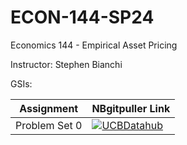 # ECON-144-SP24
Economics 144 - Empirical Asset Pricing

Instructor: Stephen Bianchi

GSIs:

| Assignment  | NBgitpuller Link  |  
|---|---|
| Problem Set 0  | [![UCBDatahub](https://img.shields.io/badge/Launch-UCB%20Datahub-blue.svg)](https://datahub.berkeley.edu/hub/user-redirect/git-pull?repo=https%3A%2F%2Fgithub.com%2Fds-modules%2FECON-140-SP23-SB&urlpath=tree%2FECON-140-SP23-SB%2Fps0%2Fps0.ipynb&branch=main)
